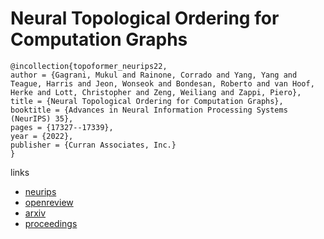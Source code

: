 # Neural Topological Ordering for Computation Graphs

```
@incollection{topoformer_neurips22,
author = {Gagrani, Mukul and Rainone, Corrado and Yang, Yang and Teague, Harris and Jeon, Wonseok and Bondesan, Roberto and van Hoof, Herke and Lott, Christopher and Zeng, Weiliang and Zappi, Piero},
title = {Neural Topological Ordering for Computation Graphs},
booktitle = {Advances in Neural Information Processing Systems (NeurIPS) 35},
pages = {17327--17339},
year = {2022},
publisher = {Curran Associates, Inc.}
}
```

links
- [neurips](https://nips.cc/Conferences/2022/Schedule?showEvent=52889)
- [openreview](https://openreview.net/forum?id=EvtEGQmXe3)
- [arxiv](https://arxiv.org/abs/2207.05899)
- [proceedings](https://papers.nips.cc//paper_files/paper/2022/hash/6ef586bdf0af0b609b1d0386a3ce0e4b-Abstract-Conference.html)
